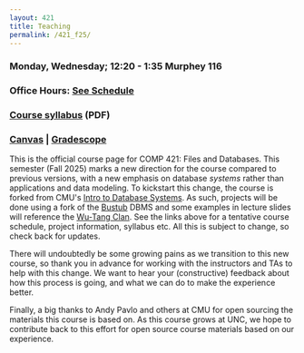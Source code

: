 ```yaml
---
layout: 421
title: Teaching 
permalink: /421_f25/
---
```


### Monday, Wednesday; 12:20 - 1:35 Murphey 116

### Office Hours: [See Schedule](./office-hours)

### [Course syllabus](421_syllabus.pdf) (PDF)

### [Canvas](https://uncch.instructure.com/courses/91095) | [Gradescope](https://www.gradescope.com/courses/1078768)

This is the official course page for COMP 421: Files and Databases.
This semester (Fall 2025) marks a new direction for the course compared to previous versions, with a new emphasis on database *systems* rather than applications and data modeling.
To kickstart this change, the course is forked from CMU's [Intro to Database Systems](https://15445.courses.cs.cmu.edu/fall2024/).
As such, projects will be done using a fork of the [Bustub](https://github.com/bsb20/bustub) DBMS and some examples in lecture slides will reference the [Wu-Tang Clan](https://db.cs.cmu.edu/wordpress/wp-content/uploads/2018/04/pavlo-teaching2018.jpg).
See the links above for a tentative course schedule, project information, syllabus etc.
All this is subject to change, so check back for updates.

There will undoubtedly be some growing pains as we transition to this new course, so thank you in advance for working with the instructors and TAs to help with this change.
We want to hear your (constructive) feedback about how this process is going, and what we can do to make the experience better.

Finally, a big thanks to Andy Pavlo and others at CMU for open sourcing the materials this course is based on.
As this course grows at UNC, we hope to contribute back to this effort for open source course materials based on our experience.
